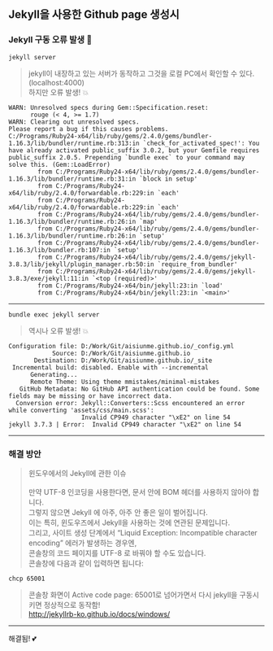 ## Jekyll을 사용한 Github page 생성시
### Jekyll 구동 오류 발생 :anger:
```
jekyll server
```
> jekyll이 내장하고 있는 서버가 동작하고 그것을 로컬 PC에서 확인할 수 있다. (localhost:4000)\
> 하지만 오류 발생! :boom:
```
WARN: Unresolved specs during Gem::Specification.reset:
      rouge (< 4, >= 1.7)
WARN: Clearing out unresolved specs.
Please report a bug if this causes problems.
C:/Programs/Ruby24-x64/lib/ruby/gems/2.4.0/gems/bundler-1.16.3/lib/bundler/runtime.rb:313:in `check_for_activated_spec!': You have already activated public_suffix 3.0.2, but your Gemfile requires public_suffix 2.0.5. Prepending `bundle exec` to your command may solve this. (Gem::LoadError)
        from C:/Programs/Ruby24-x64/lib/ruby/gems/2.4.0/gems/bundler-1.16.3/lib/bundler/runtime.rb:31:in `block in setup'
        from C:/Programs/Ruby24-x64/lib/ruby/2.4.0/forwardable.rb:229:in `each'
        from C:/Programs/Ruby24-x64/lib/ruby/2.4.0/forwardable.rb:229:in `each'
        from C:/Programs/Ruby24-x64/lib/ruby/gems/2.4.0/gems/bundler-1.16.3/lib/bundler/runtime.rb:26:in `map'
        from C:/Programs/Ruby24-x64/lib/ruby/gems/2.4.0/gems/bundler-1.16.3/lib/bundler/runtime.rb:26:in `setup'
        from C:/Programs/Ruby24-x64/lib/ruby/gems/2.4.0/gems/bundler-1.16.3/lib/bundler.rb:107:in `setup'
        from C:/Programs/Ruby24-x64/lib/ruby/gems/2.4.0/gems/jekyll-3.8.3/lib/jekyll/plugin_manager.rb:50:in `require_from_bundler'
        from C:/Programs/Ruby24-x64/lib/ruby/gems/2.4.0/gems/jekyll-3.8.3/exe/jekyll:11:in `<top (required)>'
        from C:/Programs/Ruby24-x64/bin/jekyll:23:in `load'
        from C:/Programs/Ruby24-x64/bin/jekyll:23:in `<main>'
```
---
```
bundle exec jekyll server
```
> 역시나 오류 발생! :boom:
```
Configuration file: D:/Work/Git/aisiunme.github.io/_config.yml
            Source: D:/Work/Git/aisiunme.github.io
       Destination: D:/Work/Git/aisiunme.github.io/_site
 Incremental build: disabled. Enable with --incremental
      Generating...
      Remote Theme: Using theme mmistakes/minimal-mistakes
   GitHub Metadata: No GitHub API authentication could be found. Some fields may be missing or have incorrect data.
  Conversion error: Jekyll::Converters::Scss encountered an error while converting 'assets/css/main.scss':
                    Invalid CP949 character "\xE2" on line 54
jekyll 3.7.3 | Error:  Invalid CP949 character "\xE2" on line 54
```
---
### 해결 방안
> 윈도우에서의 Jekyll에 관한 이슈\
>\
> 만약 UTF-8 인코딩을 사용한다면, 문서 안에 BOM 헤더를 사용하지 않아야 합니다.\
> 그렇지 않으면 Jekyll 에 아주, 아주 안 좋은 일이 벌어집니다.\
> 이는 특히, 윈도우즈에서 Jekyll을 사용하는 것에 연관된 문제입니다.\
> 그리고, 사이트 생성 단계에서 “Liquid Exception: Incompatible character encoding” 에러가 발생하는 경우엔,\
> 콘솔창의 코드 페이지를 UTF-8 로 바꿔야 할 수도 있습니다.\
> 콘솔창에 다음과 같이 입력하면 됩니다:
```terminal
chcp 65001
```
> 콘솔창 화면이 Active code page: 65001로 넘어가면서 다시 jekyll을 구동시키면 정상적으로 동작함!\
http://jekyllrb-ko.github.io/docs/windows/
---
해결됨! :two_hearts:
